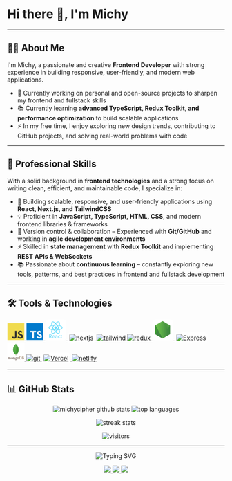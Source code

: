 # Hi there 👋, I'm Michy

---

## 👩‍💻 About Me  
I'm Michy, a passionate and creative **Frontend Developer** with strong experience in building responsive, user-friendly, and modern web applications.  

- 🔭 Currently working on personal and open-source projects to sharpen my frontend and fullstack skills  
- 📚 Currently learning **advanced TypeScript, Redux Toolkit, and performance optimization** to build scalable applications  
- ⚡ In my free time, I enjoy exploring new design trends, contributing to GitHub projects, and solving real-world problems with code  

---

## 💼 Professional Skills  
With a solid background in **frontend technologies** and a strong focus on writing clean, efficient, and maintainable code, I specialize in:  

- 🚀 Building scalable, responsive, and user-friendly applications using **React, Next.js, and TailwindCSS**  
- 💡 Proficient in **JavaScript, TypeScript, HTML, CSS**, and modern frontend libraries & frameworks  
- 🔄 Version control & collaboration – Experienced with **Git/GitHub** and working in **agile development environments**  
- ⚡ Skilled in **state management** with **Redux Toolkit** and implementing **REST APIs & WebSockets**  
- 📚 Passionate about **continuous learning** – constantly exploring new tools, patterns, and best practices in frontend and fullstack development  

---

## 🛠 Tools & Technologies  

<p align="left">  
  <!-- JavaScript -->
  <a href="https://developer.mozilla.org/en-US/docs/Web/JavaScript" target="_blank" rel="noreferrer">  
    <img src="https://raw.githubusercontent.com/devicons/devicon/master/icons/javascript/javascript-original.svg" alt="javascript" width="40" height="40"/>  
  </a>  

  <!-- TypeScript -->
  <a href="https://www.typescriptlang.org/" target="_blank" rel="noreferrer">  
    <img src="https://raw.githubusercontent.com/devicons/devicon/master/icons/typescript/typescript-original.svg" alt="typescript" width="40" height="40"/>  
  </a>  

  <!-- React (white wordmark for dark bg) -->
  <a href="https://react.dev/" target="_blank" rel="noreferrer">  
    <img src="https://raw.githubusercontent.com/devicons/devicon/master/icons/react/react-original-wordmark.svg" alt="react" width="40" height="40" style="background-color:white; border-radius:6px; padding:4px;"/>  
  </a>  

  <!-- Next.js (white logo) -->
  <a href="https://nextjs.org/" target="_blank" rel="noreferrer">  
    <img src="https://camo.githubusercontent.com/92ce1c051262bbe8c329848632e7ce3a5289de4c35182ae3d01ef1655f65c32b/68747470733a2f2f63646e2e6a7364656c6976722e6e65742f67682f64657669636f6e732f64657669636f6e2f69636f6e732f6e6578746a732f6e6578746a732d6f726967696e616c2e737667" alt="nextjs" width="40" height="40" style="background-color:white; border-radius:6px; padding:4px;"/>  
  </a>  

  <!-- Tailwind -->
  <a href="https://tailwindcss.com/" target="_blank" rel="noreferrer">  
    <img src="https://www.vectorlogo.zone/logos/tailwindcss/tailwindcss-icon.svg" alt="tailwind" width="40" height="40"/>  
  </a>  

  <!-- Redux -->
  <a href="https://redux-toolkit.js.org/" target="_blank" rel="noreferrer">  
    <img src="https://raw.githubusercontent.com/reduxjs/redux/master/logo/logo.png" alt="redux" width="40" height="40"/>  
  </a>  

  <!-- Node.js (white version) -->
  <a href="https://nodejs.org/" target="_blank" rel="noreferrer">  
    <img src="https://raw.githubusercontent.com/devicons/devicon/master/icons/nodejs/nodejs-original.svg" alt="nodejs" width="40" height="40" style="background-color:white; border-radius:6px; padding:4px;"/>  
  </a>  

<!-- Express -->
<a href="https://expressjs.com/" target="_blank" rel="noreferrer">  
  <img src="https://img.icons8.com/ios/50/000000/express-js.png" alt="Express" width="40" height="40" style="background-color:white; border-radius:6px; padding:4px;"/>  
</a>  

  <!-- MongoDB -->
  <a href="https://www.mongodb.com/" target="_blank" rel="noreferrer">  
    <img src="https://raw.githubusercontent.com/devicons/devicon/master/icons/mongodb/mongodb-original-wordmark.svg" alt="mongodb" width="40" height="40"/>  
  </a>  

  <!-- Git -->
  <a href="https://git-scm.com/" target="_blank" rel="noreferrer">  
    <img src="https://www.vectorlogo.zone/logos/git-scm/git-scm-icon.svg" alt="git" width="40" height="40"/>  
  </a>  

<!-- Vercel -->
<a href="https://vercel.com/" target="_blank" rel="noreferrer">  
  <img src="https://img.icons8.com/ios-filled/50/000000/vercel.png" alt="Vercel" width="40" height="40" style="background-color:white; border-radius:6px; padding:4px;"/>  
</a>  

  <!-- Netlify -->
  <a href="https://www.netlify.com/" target="_blank" rel="noreferrer">  
    <img src="https://www.vectorlogo.zone/logos/netlify/netlify-icon.svg" alt="netlify" width="40" height="40"/>  
  </a>  
</p>

---

## 📊 GitHub Stats  
<p align="center">
  <!-- Total Commits + PRs (Public + Private) -->
  <img src="https://github-readme-stats.vercel.app/api?username=michycipher&show_icons=true&include_all_commits=true&count_private=true&hide=contribs&custom_title=Michelle%20Utomi%20GitHub%20Stats&theme=tokyonight" alt="michycipher github stats" height="180"/>

  <!-- Top Languages -->
  <img src="https://github-readme-stats.vercel.app/api/top-langs/?username=michycipher&layout=compact&langs_count=8&theme=tokyonight" alt="top languages" height="180"/>
</p>

<p align="center">
  <img src="https://github-readme-streak-stats.herokuapp.com/?user=michycipher&theme=tokyonight" alt="streak stats" height="180"/>
</p>

<p align="center">
  <!-- Visitor Counter -->
  <img src="https://komarev.com/ghpvc/?username=michycipher&label=Visitors&color=1DA1F2&style=for-the-badge" alt="visitors"/>
</p>

---

<p align="center"> <img src="https://readme-typing-svg.demolab.com?font=Fira+Code&weight=500&size=22&pause=1000&color=36BCF7&center=true&vCenter=true&width=435&lines=Let's+Connect!;" alt="Typing SVG" /> </p>

<p align="center">
  <a href="https://michycipher.github.io/michelle-portfolio/" target="_blank">
    <img src="https://img.shields.io/badge/PORTFOLIO-%23000000.svg?style=for-the-badge&logo=vercel&logoColor=white" />
  </a>
  <a href="https://www.linkedin.com/in/michelle-utomi-9827981b4/" target="_blank">
    <img src="https://img.shields.io/badge/LINKEDIN-%230077B5.svg?style=for-the-badge&logo=linkedin&logoColor=white" />
  </a>
  <a href="https://x.com/am_michelle" target="_blank">
    <img src="https://img.shields.io/badge/TWITTER-%231DA1F2.svg?style=for-the-badge&logo=twitter&logoColor=white" />
  </a>
</p>



